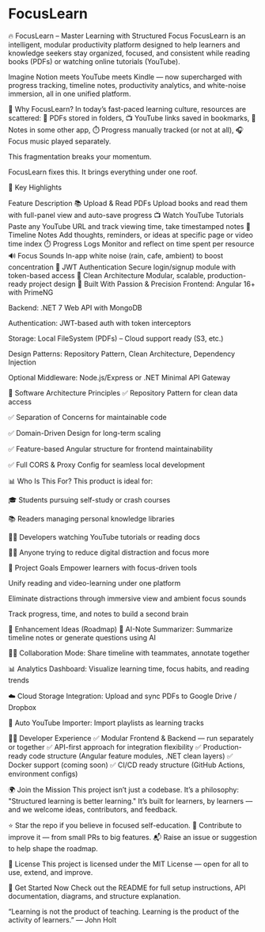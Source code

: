 # FocusLearn
🔥 FocusLearn – Master Learning with Structured Focus
FocusLearn is an intelligent, modular productivity platform designed to help learners and knowledge seekers stay organized, focused, and consistent while reading books (PDFs) or watching online tutorials (YouTube).

Imagine Notion meets YouTube meets Kindle — now supercharged with progress tracking, timeline notes, productivity analytics, and white-noise immersion, all in one unified platform.

📌 Why FocusLearn?
In today’s fast-paced learning culture, resources are scattered:
📘 PDFs stored in folders,
📺 YouTube links saved in bookmarks,
📝 Notes in some other app,
⏱️ Progress manually tracked (or not at all),
🎧 Focus music played separately.

This fragmentation breaks your momentum.

FocusLearn fixes this. It brings everything under one roof.

🌟 Key Highlights

Feature	Description
📚 Upload & Read PDFs	Upload books and read them with full-panel view and auto-save progress
📺 Watch YouTube Tutorials	Paste any YouTube URL and track viewing time, take timestamped notes
📝 Timeline Notes	Add thoughts, reminders, or ideas at specific page or video time index
⏱️ Progress Logs	Monitor and reflect on time spent per resource
🔊 Focus Sounds	In-app white noise (rain, cafe, ambient) to boost concentration
🔐 JWT Authentication	Secure login/signup module with token-based access
🧠 Clean Architecture	Modular, scalable, production-ready project design
🧱 Built With Passion & Precision
Frontend: Angular 16+ with PrimeNG

Backend: .NET 7 Web API with MongoDB

Authentication: JWT-based auth with token interceptors

Storage: Local FileSystem (PDFs) – Cloud support ready (S3, etc.)

Design Patterns: Repository Pattern, Clean Architecture, Dependency Injection

Optional Middleware: Node.js/Express or .NET Minimal API Gateway

🧩 Software Architecture Principles
✅ Repository Pattern for clean data access

✅ Separation of Concerns for maintainable code

✅ Domain-Driven Design for long-term scaling

✅ Feature-based Angular structure for frontend maintainability

✅ Full CORS & Proxy Config for seamless local development

📊 Who Is This For?
This product is ideal for:

🎓 Students pursuing self-study or crash courses

📚 Readers managing personal knowledge libraries

🧑‍💻 Developers watching YouTube tutorials or reading docs

🧘‍♀️ Anyone trying to reduce digital distraction and focus more

🚀 Project Goals
Empower learners with focus-driven tools

Unify reading and video-learning under one platform

Eliminate distractions through immersive view and ambient focus sounds

Track progress, time, and notes to build a second brain

🧠 Enhancement Ideas (Roadmap)
🤖 AI-Note Summarizer: Summarize timeline notes or generate questions using AI

👯‍♂️ Collaboration Mode: Share timeline with teammates, annotate together

📊 Analytics Dashboard: Visualize learning time, focus habits, and reading trends

☁️ Cloud Storage Integration: Upload and sync PDFs to Google Drive / Dropbox

🔄 Auto YouTube Importer: Import playlists as learning tracks

👨‍💻 Developer Experience
✅ Modular Frontend & Backend — run separately or together
✅ API-first approach for integration flexibility
✅ Production-ready code structure (Angular feature modules, .NET clean layers)
✅ Docker support (coming soon)
✅ CI/CD ready structure (GitHub Actions, environment configs)

🌍 Join the Mission
This project isn’t just a codebase.
It’s a philosophy: "Structured learning is better learning."
It’s built for learners, by learners — and we welcome ideas, contributors, and feedback.

⭐ Star the repo if you believe in focused self-education.
🤝 Contribute to improve it — from small PRs to big features.
📬 Raise an issue or suggestion to help shape the roadmap.

📄 License
This project is licensed under the MIT License — open for all to use, extend, and improve.

🧠 Get Started Now
Check out the README for full setup instructions, API documentation, diagrams, and structure explanation.

“Learning is not the product of teaching. Learning is the product of the activity of learners.” — John Holt
